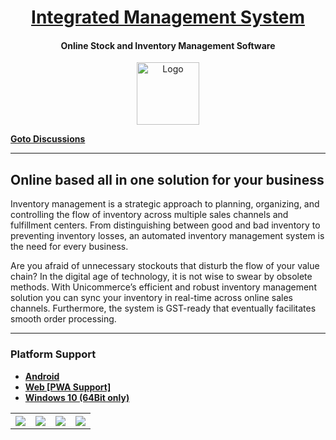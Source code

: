<a href="https://ims.erratums.com"><h1 align="center">Integrated Management System</h1></a>
<h4 align="center">Online Stock and Inventory Management Software</h4>
<p></p>

<p align="center">
    <a href="https://ims.erratums.com"><img alt="Logo" src="https://raw.githubusercontent.com/wiki/Erratums/ims-support/images/ims-logo.png" width="100"></a>    
</p>

<b><a href="https://github.com/Erratums/ims-support/discussions">Goto Discussions</a></b>

---    

## Online based all in one solution for your business 
Inventory management is a strategic approach to planning, organizing, and controlling the flow of inventory across multiple sales channels and fulfillment centers. From distinguishing between good and bad inventory to preventing inventory losses, an automated inventory management system is the need for every business.      

Are you afraid of unnecessary stockouts that disturb the flow of your value chain? In the digital age of technology, it is not wise to swear by obsolete methods. With Unicommerce’s efficient and robust inventory management solution you can sync your inventory in real-time across online sales channels. Furthermore, the system is GST-ready that eventually facilitates smooth order processing. 

---

### **Platform Support**
- **[Android](https://play.google.com/store/apps/details?id=com.es.ims.main)**
- **[Web [PWA Support]](https://ims.esapps.in)** 
- **[Windows 10 (64Bit only)](https://ims.esapps.in/about/#footer)**

<table>
    <tr>
        <th>
            <a href="https://raw.githubusercontent.com/wiki/Erratums/ims-support/images/ims-wall-1.jpg"><img src="https://raw.githubusercontent.com/wiki/Erratums/ims-support/images/ims-wall-1.jpg"></a>
        </th>
        <th>
            <a href="https://raw.githubusercontent.com/wiki/Erratums/ims-support/images/ims-login.png"><img src="https://raw.githubusercontent.com/wiki/Erratums/ims-support/images/ims-login.png"></a>
        </th>
        <th>
            <a href="https://raw.githubusercontent.com/wiki/Erratums/ims-support/images/ims-home-page.png"><img src="https://raw.githubusercontent.com/wiki/Erratums/ims-support/images/ims-home-page.png"></a>
        </th>
        <th>
            <a href="https://raw.githubusercontent.com/wiki/Erratums/ims-support/images/ims-user-group.png"><img src="https://raw.githubusercontent.com/wiki/Erratums/ims-support/images/ims-user-group.png"></a>
        </th>
    </tr>
</table>
